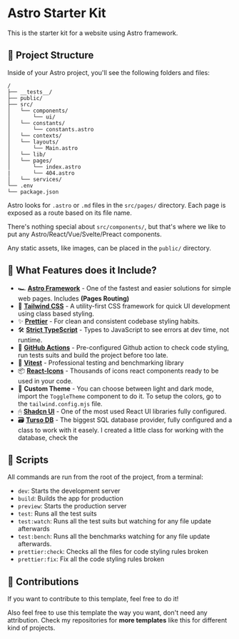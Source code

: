 # Astro Starter Kit

This is the starter kit for a website using Astro framework.

## 🚀 Project Structure

Inside of your Astro project, you'll see the following folders and files:

```text
/
├── __tests__/
├── public/
├── src/
│   └── components/
│       └── ui/
│   └── constants/
│       └── constants.astro
│   └── contexts/
│   └── layouts/
│       └── Main.astro
│   └── lib/
│   └── pages/
│       └── index.astro
|       └── 404.astro
│   └── services/
└── .env
└── package.json
```

Astro looks for `.astro` or `.md` files in the `src/pages/` directory. Each page is exposed as a route based on its file name.

There's nothing special about `src/components/`, but that's where we like to put any Astro/React/Vue/Svelte/Preact components.

Any static assets, like images, can be placed in the `public/` directory.

## 👀 What Features does it Include?

- 🏎️ **[Astro Framework](https://astro.build/)** - One of the fastest and easier solutions for simple web pages. Includes **(Pages Routing)**
- 💅 **[Tailwind CSS](https://tailwindcss.com/)** - A utility-first CSS framework for quick UI development using class based styling.
- ✨ **[Prettier](https://prettier.io/)** - For clean and consistent codebase styling habits.
- 🛠️ **[Strict TypeScript](https://www.typescriptlang.org/)** - Types to JavaScript to see errors at dev time, not runtime.
- 🚀 **[GitHub Actions](https://github.com/features/actions)** - Pre-configured Github action to check code styling, run tests suits and build the project before too late.
- 🧪 **[Vitest](https://vitest.dev/)** - Professional testing and benchmarking library
- 📦 **[React-Icons](https://react-icons.github.io/react-icons/)** - Thousands of icons react components ready to be used in your code.
- 🎨 **Custom Theme** - You can choose between light and dark mode, import the `ToggleTheme` component to do it. To setup the colors, go to the `tailwind.config.mjs` file.
- 🖰 **[Shadcn UI](https://ui.shadcn.com/docs)** - One of the most used React UI libraries fully configured.
- 🗃️ **[Turso DB](https://turso.tech/)** - The biggest SQL database provider, fully configured and a class to work with it easely. I created a little class for working with the database, check the

## 🧞 Scripts

All commands are run from the root of the project, from a terminal:

- `dev`: Starts the development server
- `build`: Builds the app for production
- `preview`: Starts the production server
- `test`: Runs all the test suits
- `test:watch`: Runs all the test suits but watching for any file update afterwards
- `test:bench`: Runs all the benchmarks watching for any file update afterwards.
- `prettier:check`: Checks all the files for code styling rules broken
- `prettier:fix`: Fix all the code styling rules broken

## 🥇 Contributions

If you want to contribute to this template, feel free to do it!

Also feel free to use this template the way you want, don't need any attribution.
Check my repositories for **more templates** like this for different kind of projects.
